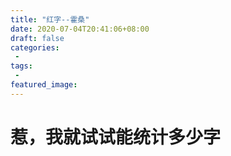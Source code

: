 ```yaml
---
title: "红字--霍桑"
date: 2020-07-04T20:41:06+08:00
draft: false
categories:
 - 
tags:
 - 
featured_image:
---
```

# 惹，我就试试能统计多少字